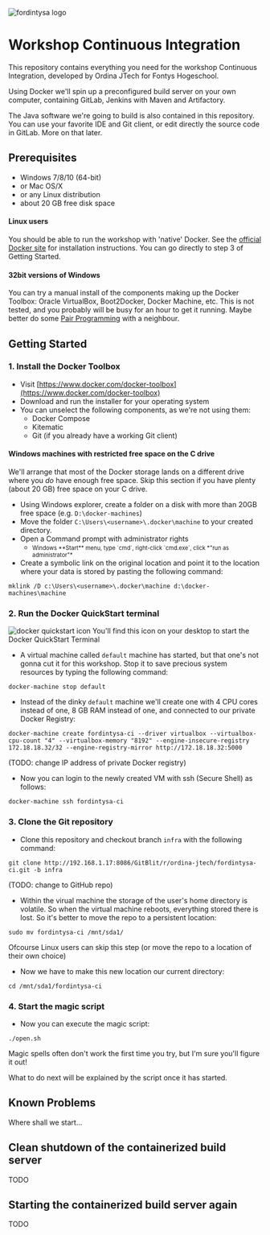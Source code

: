 ![fordintysa logo](http://www.bertkoor.nl/fordintysa.png)

# Workshop Continuous Integration

This repository contains everything you need for the workshop Continuous Integration, developed by Ordina JTech for Fontys Hogeschool.

Using Docker we'll spin up a preconfigured build server on your own computer, containing GitLab, Jenkins with Maven and Artifactory.

The Java software we're going to build is also contained in this repository. You can use your favorite IDE and Git client, or edit directly the source code in GitLab. More on that later.

## Prerequisites

  * Windows 7/8/10 (64-bit)
  * or Mac OS/X
  * or any Linux distribution
  * about 20 GB free disk space

#### Linux users
You should be able to run the workshop with 'native' Docker. See the [official Docker site](https://docs.docker.com/engine/installation/linux/) for installation instructions.
You can go directly to step 3 of Getting Started.

#### 32bit versions of Windows
You can try a manual install of the components making up the Docker Toolbox: Oracle VirtualBox, Boot2Docker, Docker Machine, etc. This is not tested, and you probably will be busy for an hour to get it running. Maybe better do some [Pair Programming](https://en.wikipedia.org/wiki/Pair_programming) with a neighbour.

## Getting Started

### 1. Install the Docker Toolbox

  * Visit [https://www.docker.com/docker-toolbox](https://www.docker.com/docker-toolbox)
  * Download and run the installer for your operating system
  * You can unselect the following components, as we're not using them:
      * Docker Compose
	  * Kitematic
	  * Git (if you already have a working Git client)

#### Windows machines with restricted free space on the C drive
We'll arrange that most of the Docker storage lands on a different drive where you *do* have enough free space. Skip this section if you have plenty (about 20 GB) free space on your C drive.

  * Using Windows explorer, create a folder on a disk with more than 20GB free space (e.g. `D:\docker-machines`)
  * Move the folder `C:\Users\<username>\.docker\machine` to your created directory.
  * Open a Command prompt with administrator rights
      - <div style="font-size: 0.8em">Windows **Start** menu, type `cmd`, right-click `cmd.exe`, click *"run as administrator"* </div>
  * Create a symbolic link on the original location and point it to the location where your data is stored by pasting the following command:
```
mklink /D c:\Users\<username>\.docker\machine d:\docker-machines\machine
```

### 2. Run the Docker QuickStart terminal

![docker quickstart icon](http://www.bertkoor.nl/docker_quickstart.png) You'll find this icon on your desktop to start the Docker QuickStart Terminal

 * A virtual machine called `default` machine has started, but that one's not gonna cut it for this workshop. Stop it to save precious system resources by typing the following command:
```
docker-machine stop default
```

 * Instead of the dinky `default` machine we'll create one with 4 CPU cores instead of one, 8 GB RAM instead of one, and connected to our private Docker Registry:
```
docker-machine create fordintysa-ci --driver virtualbox --virtualbox-cpu-count "4" --virtualbox-memory "8192" --engine-insecure-registry 172.18.18.32/32 --engine-registry-mirror http://172.18.18.32:5000
```
(TODO: change IP address of private Docker registry)

 * Now you can login to the newly created VM with ssh (Secure Shell) as follows:
```
docker-machine ssh fordintysa-ci
```

### 3. Clone the Git repository

 * Clone this repository and checkout branch `infra` with the following command:
```
git clone http://192.168.1.17:8086/GitBlit/r/ordina-jtech/fordintysa-ci.git -b infra
```
(TODO: change to GitHub repo)

 * Within the virual machine the storage of the user's home directory is volatile. So when the virtual machine reboots, everything stored there is lost. So it's better to move the repo to a persistent location:
```
sudo mv fordintysa-ci /mnt/sda1/
```
   Ofcourse Linux users can skip this step (or move the repo to a location of their own choice)
 * Now we have to make this new location our current directory:
```
cd /mnt/sda1/fordintysa-ci
```

### 4. Start the magic script


 * Now you can execute the magic script:
```
./open.sh
```

Magic spells often don't work the first time you try, but I'm sure you'll figure it out!

What to do next will be explained by the script once it has started.

## Known Problems

Where shall we start...

## Clean shutdown of the containerized build server

TODO

## Starting the containerized build server again

TODO

